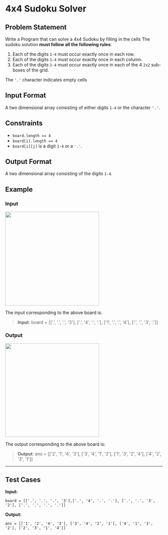 # 4x4 Sudoku Solver
## Problem Statement
Write a Program that can solve a 4x4 Sudoku by filling in the cells
The sudoku solution **must follow all the following rules**:
1. Each of the digits `1-4` must occur exactly once in each row.
2. Each of the digits `1-4` must occur exactly once in each column.
3. Each of the digits `1-4` must occur exactly once in each of the 4 `2x2` sub-boxes of the grid.

The `'.'` character indicates empty cells

## Input Format
A two dimensional array consisting of either digits `1-4` or the character `'.'`.

## Constraints
- `board.length == 4`
- `board[i].length == 4`
- `board[i][j]` is a digit `1-4` or a `'.'`.

## Output Format
A two dimensional array consisting of the digits `1-4`.

## Example
### Input
<img src="https://github.com/user-attachments/assets/a71829fd-9492-454d-84b0-5a3257e76636" width="300" height="300"/>

The input corresponding to the above board is:
> **Input**: board = [['.', '.', '.', '3'], ['.', '4', '.', '.'], ['1', '.', '.', '4'], ['.', '.', '3', '.']]

### Output
<img src="https://github.com/user-attachments/assets/1da70e00-7386-4aa1-969f-76a72200d473" width="300" height="300"/>

The output corresponding to the above board is:
> **Output**: ans = [['2', '1', '4', '3'], ['3', '4', '1', '2'], ['1', '3', '2', '4'], ['4', '2', '3', '1']]

***

## Test Cases
**Input:**
```
board = [['.', '.', '.', '3'],['.', '4', '.', '.'], ['.', '.', '3', '2'], ['.', '.', '.', '.']]
```
**Output:**
```
ans = [['1', '2', '4', '3'], ['3', '4', '2', '1'], ['4', '1', '3', '2'], ['2', '3', '1', '4']]
```


